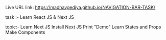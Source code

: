 
 Live URL link: 
 https://madhavgediya.github.io/NAVIGATION-BAR-TASK/    


task :- Learn React JS & Next JS 

topic:-
        Learn Next JS 
        Install Next JS 
        Print "Demo"
        Learn States and Props  
        Make Components


        










